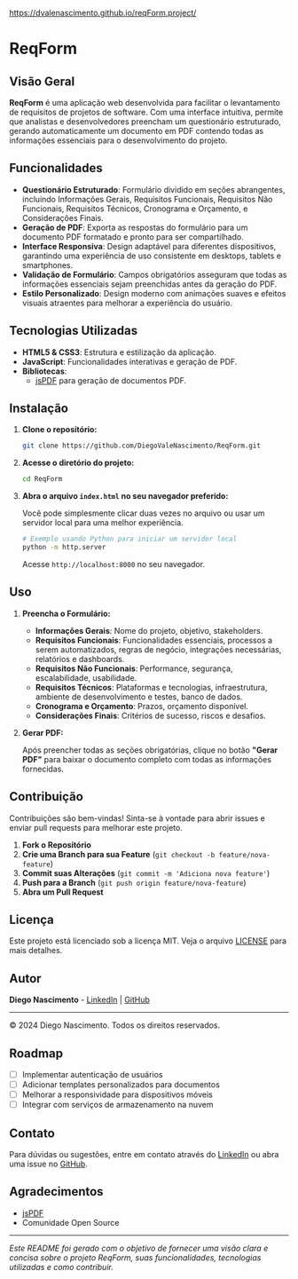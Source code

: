 https://dvalenascimento.github.io/reqForm.project/

# ReqForm

## Visão Geral

**ReqForm** é uma aplicação web desenvolvida para facilitar o levantamento de requisitos de projetos de software. Com uma interface intuitiva, permite que analistas e desenvolvedores preencham um questionário estruturado, gerando automaticamente um documento em PDF contendo todas as informações essenciais para o desenvolvimento do projeto.

## Funcionalidades

- **Questionário Estruturado**: Formulário dividido em seções abrangentes, incluindo Informações Gerais, Requisitos Funcionais, Requisitos Não Funcionais, Requisitos Técnicos, Cronograma e Orçamento, e Considerações Finais.
- **Geração de PDF**: Exporta as respostas do formulário para um documento PDF formatado e pronto para ser compartilhado.
- **Interface Responsiva**: Design adaptável para diferentes dispositivos, garantindo uma experiência de uso consistente em desktops, tablets e smartphones.
- **Validação de Formulário**: Campos obrigatórios asseguram que todas as informações essenciais sejam preenchidas antes da geração do PDF.
- **Estilo Personalizado**: Design moderno com animações suaves e efeitos visuais atraentes para melhorar a experiência do usuário.

## Tecnologias Utilizadas

- **HTML5 & CSS3**: Estrutura e estilização da aplicação.
- **JavaScript**: Funcionalidades interativas e geração de PDF.
- **Bibliotecas**:
  - [jsPDF](https://github.com/parallax/jsPDF) para geração de documentos PDF.

## Instalação

1. **Clone o repositório:**

   ```bash
   git clone https://github.com/DiegoValeNascimento/ReqForm.git
   ```

2. **Acesse o diretório do projeto:**

   ```bash
   cd ReqForm
   ```

3. **Abra o arquivo `index.html` no seu navegador preferido:**

   Você pode simplesmente clicar duas vezes no arquivo ou usar um servidor local para uma melhor experiência.

   ```bash
   # Exemplo usando Python para iniciar um servidor local
   python -m http.server
   ```

   Acesse `http://localhost:8000` no seu navegador.

## Uso

1. **Preencha o Formulário:**

   - **Informações Gerais**: Nome do projeto, objetivo, stakeholders.
   - **Requisitos Funcionais**: Funcionalidades essenciais, processos a serem automatizados, regras de negócio, integrações necessárias, relatórios e dashboards.
   - **Requisitos Não Funcionais**: Performance, segurança, escalabilidade, usabilidade.
   - **Requisitos Técnicos**: Plataformas e tecnologias, infraestrutura, ambiente de desenvolvimento e testes, banco de dados.
   - **Cronograma e Orçamento**: Prazos, orçamento disponível.
   - **Considerações Finais**: Critérios de sucesso, riscos e desafios.

2. **Gerar PDF:**

   Após preencher todas as seções obrigatórias, clique no botão **"Gerar PDF"** para baixar o documento completo com todas as informações fornecidas.

## Contribuição

Contribuições são bem-vindas! Sinta-se à vontade para abrir issues e enviar pull requests para melhorar este projeto.

1. **Fork o Repositório**
2. **Crie uma Branch para sua Feature** (`git checkout -b feature/nova-feature`)
3. **Commit suas Alterações** (`git commit -m 'Adiciona nova feature'`)
4. **Push para a Branch** (`git push origin feature/nova-feature`)
5. **Abra um Pull Request**

## Licença

Este projeto está licenciado sob a licença MIT. Veja o arquivo [LICENSE](LICENSE) para mais detalhes.

## Autor

**Diego Nascimento** - [LinkedIn](https://www.linkedin.com/in/diego-vale-do-nascimento-48212215b/) | [GitHub](https://github.com/DVALENASCIMENTO)

---

&copy; 2024 Diego Nascimento. Todos os direitos reservados.

## Roadmap

- [ ] Implementar autenticação de usuários
- [ ] Adicionar templates personalizados para documentos
- [ ] Melhorar a responsividade para dispositivos móveis
- [ ] Integrar com serviços de armazenamento na nuvem

## Contato

Para dúvidas ou sugestões, entre em contato através do [LinkedIn](https://www.linkedin.com/in/diego-vale-do-nascimento-48212215b/) ou abra uma issue no [GitHub](https://github.com/DiegoValeNascimento/ReqForm/issues).

## Agradecimentos

- [jsPDF](https://github.com/parallax/jsPDF)
- Comunidade Open Source

---

*Este README foi gerado com o objetivo de fornecer uma visão clara e concisa sobre o projeto ReqForm, suas funcionalidades, tecnologias utilizadas e como contribuir.*
